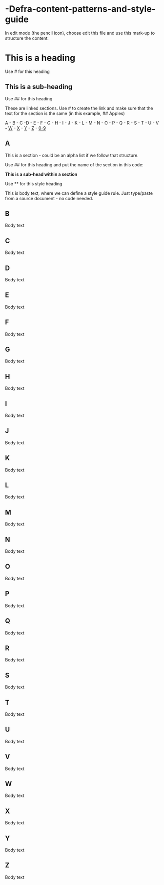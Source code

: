 # -Defra-content-patterns-and-style-guide

In edit mode (the pencil icon), choose edit this file and use this mark-up to structure the content:

# This is a heading
Use # for this heading

## This is a sub-heading

Use ## for this heading

These are linked sections. Use # to create the link and make sure that the text for the section is the same (in this example, ## Apples)

[A](#A) - [B](#B) - [C](#C) -[D](#D) - [E](#E) - [F](#F) - [G](#G) - [H](#H) - [I](#I) - [J](#J) - [K](#K) - [L](#L) - [M](#M) - [N](#N) - [O](#O) - [P](#P) - [Q](#Q) - [R](#R) - [S](#S) - [T](#T) - [U](#U) - [V](#V) - [W](#W) - [X](#X) - [Y](#Y) - [Z](#Z) - [0-9](#0-9)

## A<a name="A section"></a>

This is a section - could be an alpha list if we follow that structure.

Use ## for this heading and put the name of the section in this code: <a name="A section"></a>

**This is a sub-head within a section** 

Use ** for this style heading 

This is body text, where we can define a style guide rule.
Just type/paste from a source document - no code needed.

## B<a name="B"></a>

Body text

## C<a name="C"></a>

Body text

## D<a name="D"></a>

Body text

## E<a name="E"></a>

Body text

## F<a name="F"></a>

Body text

## G<a name="G"></a>

Body text

## H<a name="H"></a>

Body text

## I<a name="I"></a>

Body text

## J<a name="J"></a>

Body text

## K<a name="K"></a>

Body text

## L<a name="L"></a>

Body text

## M<a name="M"></a>

Body text

## N<a name="N"></a>

Body text

## O<a name="O"></a>

Body text

## P<a name="P"></a>

Body text

## Q<a name="Q"></a>

Body text

## R<a name="R"></a>

Body text

## S<a name="S"></a>

Body text

## T<a name="T"></a>

Body text

## U<a name="U"></a>

Body text

## V<a name="V"></a>

Body text

## W<a name="W"></a>

Body text

## X<a name="X"></a>

Body text

## Y<a name="Y"></a>

Body text

## Z<a name="Z"></a>

Body text
